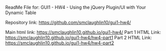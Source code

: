 ReadMe File for: GUI1 - HW4 - Using the jQuery Plugin/UI with Your Dynamic Table

Repository link: https://github.com/smclaughlin10/gui1-hw4/

Main html link: https://smclaughlin10.github.io/gui1-hw4/
	Part 1 HTML Link: https://smclaughlin10.github.io/gui1-hw4/hw4-part1
	Part 2 HTML Link: https://smclaughlin10.github.io/gui1-hw4/hw4-part2
